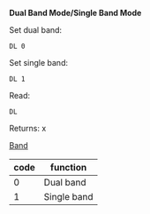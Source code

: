 __Dual Band Mode/Single Band Mode__

Set dual band:

	DL 0

Set single band:

	DL 1
	
Read:

	DL
	
Returns: x

[Band](/tables/band.md)

|code|function|
|---|---|
|0|Dual band
|1|Single band

